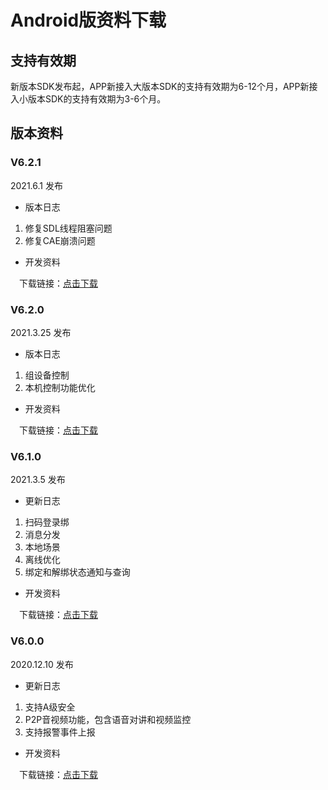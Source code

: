 # Android版资料下载


##  支持有效期

新版本SDK发布起，APP新接入大版本SDK的支持有效期为6-12个月，APP新接入小版本SDK的支持有效期为3-6个月。


##  版本资料


### V6.2.1

2021.6.1 发布

- 版本日志  
1. 修复SDL线程阻塞问题
2. 修复CAE崩溃问题

- 开发资料

&emsp;下载链接：[点击下载](https://resource.haigeek.com/download/resource/selfService/admin/SDA6.2.1_20210603131605724.zip)


### V6.2.0

2021.3.25 发布

- 版本日志  
1. 组设备控制
2. 本机控制功能优化

- 开发资料

&emsp;下载链接：[点击下载](https://resource.haigeek.com/download/resource/selfService/admin/SDA6.2.0_20210603131533455.zip)

### V6.1.0

2021.3.5 发布  

- 更新日志  
1. 扫码登录绑
2. 消息分发
3. 本地场景
4. 离线优化
5. 绑定和解绑状态通知与查询 

- 开发资料  

&emsp;下载链接：[点击下载](https://resource.haigeek.com/download/resource/selfService/admin/SDA6.1.0_20210603131506388.zip)


### V6.0.0

2020.12.10 发布  

- 更新日志  
1. 支持A级安全
2. P2P音视频功能，包含语音对讲和视频监控
3. 支持报警事件上报

- 开发资料  

&emsp;下载链接：[点击下载](https://resource.haigeek.com/download/resource/selfService/admin/SDA6.0.0_20210603131430432.zip)

